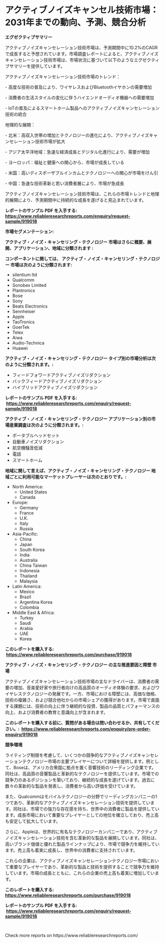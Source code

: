 <p><h1>アクティブノイズキャンセル技術市場：2031年までの動向、予測、競合分析</h1></p><p><strong>エグゼクティブサマリー</strong></p>
<p><p>アクティブノイズキャンセレーション技術市場は、予測期間中に10.2%のCAGRで成長すると予想されています。市場調査レポートによると、アクティブノイズキャンセレーション技術市場は、市場状況に基づいて以下のようなエグゼクティブサマリーを提供しています。</p><p>アクティブノイズキャンセレーション技術市場のトレンド：</p><p>- 高度な技術の普及により、ワイヤレスおよびBluetoothイヤホンの需要増加</p><p>- 消費者の生活スタイルの変化に伴うハイエンドオーディオ機器への需要増加</p><p>- IoTの普及によるスマートホーム製品へのアクティブノイズキャンセレーション技術の統合</p><p>地理的な展開：</p><p>- 北米：高収入世帯の増加とテクノロジーの進化により、アクティブノイズキャンセレーション技術市場が拡大</p><p>- アジア太平洋地域：急速な経済成長とデジタル化進行により、需要が増加</p><p>- ヨーロッパ：福祉と健康への関心から、市場が成長している</p><p>- 米国：高いディスポーザブルインカムとテクノロジーへの関心が市場をけん引</p><p>- 中国：急速な技術革新と若い消費者層により、市場が急成長</p><p>アクティブノイズキャンセレーション技術市場は、これらの市場トレンドと地理的展開により、予測期間中に持続的な成長を遂げると見込まれています。</p></p>
<p><strong>レポートのサンプル PDF を入手する: <a href="https://www.reliableresearchreports.com/enquiry/request-sample/919018">https://www.reliableresearchreports.com/enquiry/request-sample/919018</a></strong></p>
<p><strong>市場セグメンテーション:</strong></p>
<p><strong> アクティブ・ノイズ・キャンセリング・テクノロジー 市場はさらに概要、展開、アプリケーション、地域に分類されます :</strong></p>
<p><strong>コンポーネントに関しては、 アクティブ・ノイズ・キャンセリング・テクノロジー 市場は次のように分類されます: &nbsp;</strong></p>
<p><ul><li>silentium ltd</li><li>Qualcomm</li><li>Sonobex Limited</li><li>Plantronics</li><li>Bose</li><li>Sony</li><li>Beats Electronics</li><li>Sennheiser</li><li>Apple</li><li>TaoTronics</li><li>GoerTek</li><li>Telex</li><li>Aiwa</li><li>Audio-Technica</li><li>Huawei</li></ul></p>
<p><strong> アクティブ・ノイズ・キャンセリング・テクノロジー タイプ別の市場分析は次のように分類されます。:</strong></p>
<p><ul><li>フィードフォワードアクティブノイズリダクション</li><li>バックフィードアクティブノイズリダクション</li><li>ハイブリッドアクティブノイズリダクション</li></ul></p>
<p><strong>レポートのサンプル PDF を入手する: &nbsp;<a href="https://www.reliableresearchreports.com/enquiry/request-sample/919018">https://www.reliableresearchreports.com/enquiry/request-sample/919018</a></strong></p>
<p><strong> アクティブ・ノイズ・キャンセリング・テクノロジー アプリケーション別の市場産業調査は次のように分類されます。:</strong></p>
<p><ul><li>ポータブルヘッドセット</li><li>自動車ノイズリダクション</li><li>航空機騒音低減</li><li>電話</li><li>スマートホーム</li></ul></p>
<p><strong>地域に関して言えば、アクティブ・ノイズ・キャンセリング・テクノロジー 地域ごとに利用可能なマーケットプレーヤーは次のとおりです。:</strong></p>
<p><ul>
    <li>
        North America:
        <ul>
            <li>United States</li>
            <li>Canada</li>
        </ul>
    </li>
    <li>
        Europe:
        <ul>
            <li>Germany</li>
            <li>France</li>
            <li>U.K.</li>
            <li>Italy</li>
            <li>Russia</li>
        </ul>
    </li>
    <li>
        Asia-Pacific:
        <ul>
            <li>China</li>
            <li>Japan</li>
            <li>South Korea</li>
            <li>India</li>
            <li>Australia</li>
            <li>China Taiwan</li>
            <li>Indonesia</li>
            <li>Thailand</li>
            <li>Malaysia</li>
        </ul>
    </li>
    <li>
        Latin America:
        <ul>
            <li>Mexico</li>
            <li>Brazil</li>
            <li>Argentina Korea</li>
            <li>Colombia</li>
        </ul>
    </li>
    <li>
        Middle East & Africa:
        <ul>
            <li>Turkey</li>
            <li>Saudi</li>
            <li>Arabia</li>
            <li>UAE</li>
            <li>Korea</li>
        </ul>
    </li>
    </ul></p>
<p><strong>このレポートを購入する: &nbsp;<a href="https://www.reliableresearchreports.com/purchase/919018">https://www.reliableresearchreports.com/purchase/919018</a></strong></p>
<p><strong>アクティブ・ノイズ・キャンセリング・テクノロジー の主な推進要因と障壁 市場</strong></p>
<p><p>アクティブノイズキャンセレーション技術市場の主なドライバーは、消費者の需要の増加、音楽愛好家や旅行者向けの高品質のオーディオ体験の要求、およびワイヤレステクノロジーの発展です。一方、市場における障壁には、高価な価格、技術の複雑さ、および競合他社からの市場シェアの獲得があります。市場で直面する課題には、技術の向上に伴う継続的な投資、製品の品質とパフォーマンスの向上、および消費者の教育と意識向上が含まれます。</p></p>
<p><strong>このレポートを購入する前に、質問がある場合は問い合わせるか、共有してください。:&nbsp; <a href="https://www.reliableresearchreports.com/enquiry/pre-order-enquiry/919018">https://www.reliableresearchreports.com/enquiry/pre-order-enquiry/919018</a></strong></p>
<p><strong>競争環境</strong></p>
<p><p>ライティング制限を考慮して、いくつかの競争的なアクティブノイズキャンセレーションテクノロジー市場の主要プレイヤーについて詳細を提供します。例として、Boseは、アメリカ合衆国に拠点を置く音響技術のリーディング企業です。同社は、高品質の音響製品と革新的なテクノロジーを提供しています。市場での競争力のあるポジションを築いており、継続的な成長を遂げています。過去に数々の革新的な製品を発表し、消費者から高い評価を受けています。</p><p>また、Qualcommはモバイルテクノロジーの分野でリーディングカンパニーの1つであり、革新的なアクティブノイズキャンセレーション技術を提供しています。同社は、市場での強力な存在感を持ち、世界中の消費者に製品を提供しています。成長市場において重要なプレイヤーとしての地位を確立しており、売上高も安定して拡大しています。</p><p>さらに、Appleは、世界的に有名なテクノロジーカンパニーであり、アクティブノイズキャンセレーション技術を含む革新的な製品を展開しています。同社は、高いブランド価値と優れた製品ラインナップにより、市場で競争力を維持しています。売上高も着実に成長し、世界中の消費者に支持されています。</p><p>これらの企業は、アクティブノイズキャンセレーションテクノロジー市場において重要なプレイヤーであり、革新的な製品と技術を提供することで競争力を維持しています。市場の成長とともに、これらの企業の売上高も着実に増加しています。</p></p>
<p><strong>このレポートを購入する: &nbsp; <a href="https://www.reliableresearchreports.com/purchase/919018">https://www.reliableresearchreports.com/purchase/919018</a></strong></p>
<p><strong>レポートのサンプル PDF を入手する: &nbsp;<a href="https://www.reliableresearchreports.com/enquiry/request-sample/919018">https://www.reliableresearchreports.com/enquiry/request-sample/919018</a></strong><strong></strong></p>
<p>&nbsp;</p>
<p>Check more reports on https://www.reliableresearchreports.com/</p>
